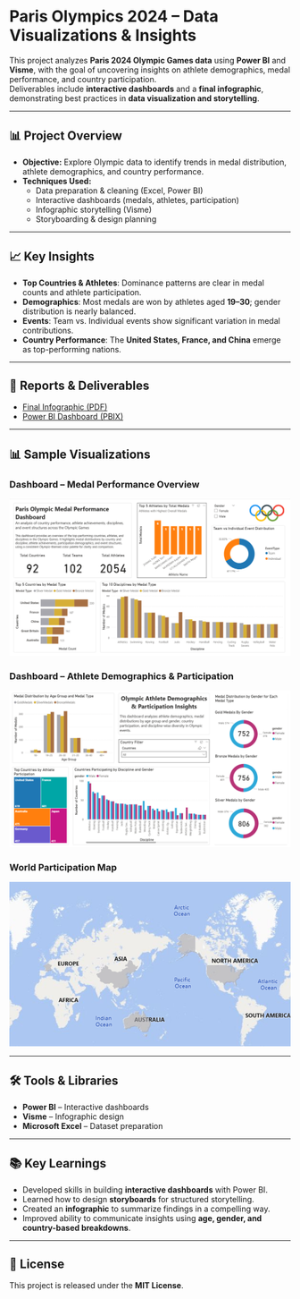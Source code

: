 # Paris Olympics 2024 – Data Visualizations & Insights

This project analyzes **Paris 2024 Olympic Games data** using **Power BI** and **Visme**, with the goal of uncovering insights on athlete demographics, medal performance, and country participation.  
Deliverables include **interactive dashboards** and a **final infographic**, demonstrating best practices in **data visualization and storytelling**.

---

## 📊 Project Overview
- **Objective:** Explore Olympic data to identify trends in medal distribution, athlete demographics, and country performance.  
- **Techniques Used:**  
  - Data preparation & cleaning (Excel, Power BI)  
  - Interactive dashboards (medals, athletes, participation)  
  - Infographic storytelling (Visme)  
  - Storyboarding & design planning  

---

## 📈 Key Insights
- **Top Countries & Athletes**: Dominance patterns are clear in medal counts and athlete participation.  
- **Demographics**: Most medals are won by athletes aged **19–30**; gender distribution is nearly balanced.  
- **Events**: Team vs. Individual events show significant variation in medal contributions.  
- **Country Performance**: The **United States, France, and China** emerge as top-performing nations.  

---

## 📑 Reports & Deliverables
- [Final Infographic (PDF)](reports/paris_olympics_analysis_infographic.pdf)  
- [Power BI Dashboard (PBIX)](dashboard/paris_olympics_dashboard.pbix)  

---

## 📊 Sample Visualizations

### Dashboard – Medal Performance Overview
![Dashboard Overview](images/Page1.png)

### Dashboard – Athlete Demographics & Participation
![Dashboard Demographics](images/page2.png)

### World Participation Map
![World Map](images/world_map.png)

---

## 🛠️ Tools & Libraries
- **Power BI** – Interactive dashboards  
- **Visme** – Infographic design  
- **Microsoft Excel** – Dataset preparation  

---

## 📚 Key Learnings
- Developed skills in building **interactive dashboards** with Power BI.  
- Learned how to design **storyboards** for structured storytelling.  
- Created an **infographic** to summarize findings in a compelling way.  
- Improved ability to communicate insights using **age, gender, and country-based breakdowns**.  

---

## 📜 License
This project is released under the **MIT License**.
